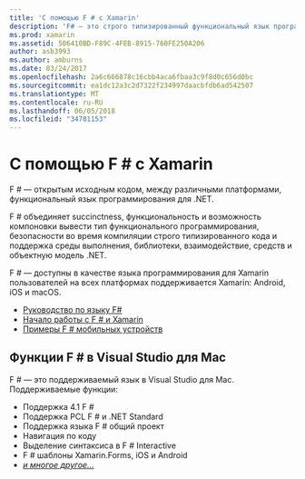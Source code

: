 ```yaml
---
title: 'С помощью F # с Xamarin'
description: 'F# — это строго типизированный функциональный язык программирования, разработанный для .NET. Этот документ содержит общий обзор его возможности и ссылки на примеры, созданного с помощью F #.'
ms.prod: xamarin
ms.assetid: 506410BD-F89C-4FEB-8915-760FE250A206
author: asb3993
ms.author: amburns
ms.date: 03/24/2017
ms.openlocfilehash: 2a6c666878c16cbb4aca6fbaa3c9f8d0c656d0bc
ms.sourcegitcommit: ea1dc12a3c2d7322f234997daacbfdb6ad542507
ms.translationtype: MT
ms.contentlocale: ru-RU
ms.lasthandoff: 06/05/2018
ms.locfileid: "34781153"
---
```

# <a name="using-f-with-xamarin"></a>С помощью F # с Xamarin

F # — открытым исходным кодом, между различными платформами, функциональный язык программирования для .NET.

F # объединяет succinctness, функциональность и возможность компоновки вывести тип функционального программирования, безопасности во время компиляции строго типизированного кода и поддержка среды выполнения, библиотеки, взаимодействие, средств и объектную модель .NET.

F # — доступны в качестве языка программирования для Xamarin пользователей на всех платформах поддерживается Xamarin: Android, iOS и macOS.

- [Руководство по языку F#](https://docs.microsoft.com/dotnet/fsharp/)
- [Начало работы с F # и Xamarin](overview.md)
- [Примеры F # мобильных устройств](samples.md)

## <a name="f-features-in-visual-studio-for-mac"></a>Функции F # в Visual Studio для Mac

F # — это поддерживаемый язык в Visual Studio для Mac. Поддерживаемые функции:

- Поддержка 4.1 F #
- Поддержка PCL F # и .NET Standard
- Поддержка языка F # общий проект
- Навигация по коду
- Выделение синтаксиса в F # Interactive
- F # шаблоны Xamarin.Forms, iOS и Android
- [*и многое другое...*](https://developer.xamarin.com/releases/studio/xamarin.studio_6.0/xamarin.studio_6.0/#F_Enhancements)
